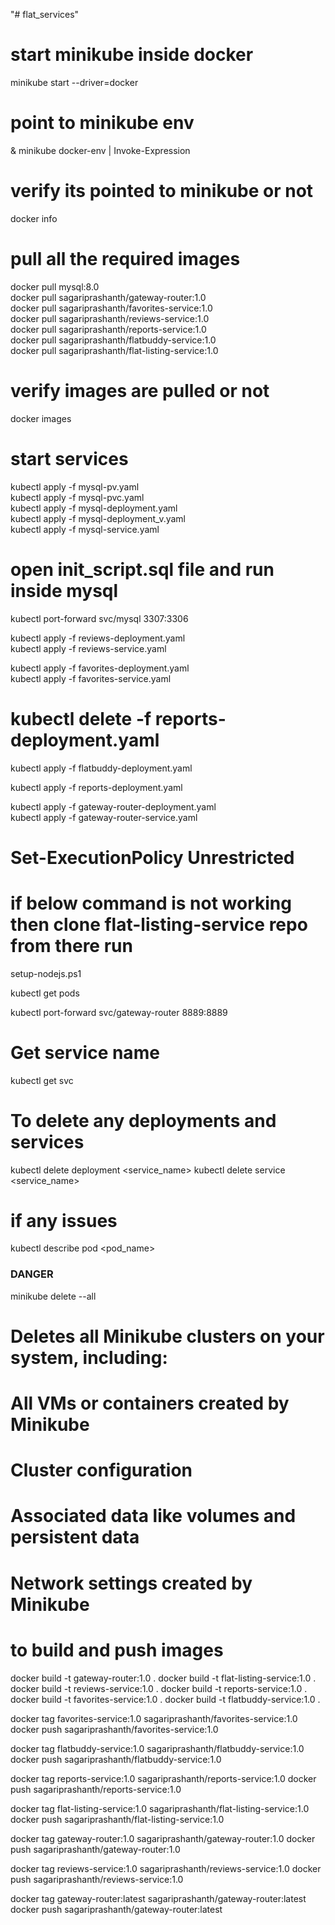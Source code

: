 "# flat_services" 
# start minikube inside docker
minikube start --driver=docker

# point to minikube env
& minikube docker-env | Invoke-Expression

# verify its pointed to minikube or not
docker info

# pull all the required images  
docker pull mysql:8.0    
docker pull sagariprashanth/gateway-router:1.0  
docker pull sagariprashanth/favorites-service:1.0  
docker pull sagariprashanth/reviews-service:1.0  
docker pull sagariprashanth/reports-service:1.0  
docker pull sagariprashanth/flatbuddy-service:1.0  
docker pull sagariprashanth/flat-listing-service:1.0

# verify images are pulled or not 
docker images 

# start services
kubectl apply -f mysql-pv.yaml  
kubectl apply -f mysql-pvc.yaml  
kubectl apply -f mysql-deployment.yaml  
kubectl apply -f mysql-deployment_v.yaml  
kubectl apply -f mysql-service.yaml  
 

# open init_script.sql file and run inside mysql
kubectl port-forward svc/mysql 3307:3306 

kubectl apply -f reviews-deployment.yaml  
kubectl apply -f reviews-service.yaml  

kubectl apply -f favorites-deployment.yaml  
kubectl apply -f favorites-service.yaml  

# kubectl delete -f reports-deployment.yaml 

kubectl apply -f flatbuddy-deployment.yaml 

kubectl apply -f reports-deployment.yaml 

kubectl apply -f gateway-router-deployment.yaml  
kubectl apply -f gateway-router-service.yaml  

# Set-ExecutionPolicy Unrestricted
# if below command is not working then clone flat-listing-service repo from there run
setup-nodejs.ps1 

kubectl get pods   

<!-- kubectl scale deployment mysql --replicas=1 -->

kubectl port-forward svc/gateway-router 8889:8889  


# Get service name 
kubectl get svc

# To delete any deployments and services 
kubectl delete deployment <service_name>
kubectl delete service <service_name>

# if any issues 
kubectl describe pod <pod_name>


### DANGER 
minikube delete --all

# Deletes all Minikube clusters on your system, including:
# All VMs or containers created by Minikube
# Cluster configuration
# Associated data like volumes and persistent data
# Network settings created by Minikube

# to build and push images 
docker build -t gateway-router:1.0 .
docker build -t flat-listing-service:1.0 .
docker build -t reviews-service:1.0 .
docker build -t reports-service:1.0 .
docker build -t favorites-service:1.0 .
docker build -t flatbuddy-service:1.0 .

docker tag favorites-service:1.0 sagariprashanth/favorites-service:1.0
docker push sagariprashanth/favorites-service:1.0

docker tag flatbuddy-service:1.0 sagariprashanth/flatbuddy-service:1.0
docker push sagariprashanth/flatbuddy-service:1.0

docker tag reports-service:1.0 sagariprashanth/reports-service:1.0
docker push sagariprashanth/reports-service:1.0

docker tag flat-listing-service:1.0 sagariprashanth/flat-listing-service:1.0
docker push sagariprashanth/flat-listing-service:1.0

docker tag gateway-router:1.0 sagariprashanth/gateway-router:1.0
docker push sagariprashanth/gateway-router:1.0

docker tag reviews-service:1.0 sagariprashanth/reviews-service:1.0
docker push sagariprashanth/reviews-service:1.0


docker tag gateway-router:latest sagariprashanth/gateway-router:latest
docker push sagariprashanth/gateway-router:latest